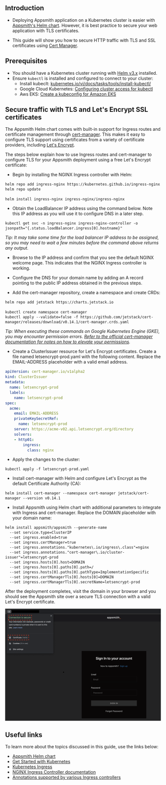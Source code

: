 ## Introduction
- Deploying Appsmith application on a Kubernetes cluster is easier with [Appsmith's Helm chart](). However, it is best practice to secure your web application with TLS certificates.

- This guide will show you how to secure HTTP traffic with TLS and SSL certificates using [Cert Manager](https://cert-manager.io/).

## Prerequisites
- You should have a Kubernetes cluster running with [Helm v3.x](https://helm.sh/docs/intro/install/) installed.
- Ensure `kubectl` is installed and configured to connect to your cluster:
	- Install kubeclt: [kubernetes.io/vi/docs/tasks/tools/install-kubectl/](https://kubernetes.io/vi/docs/tasks/tools/install-kubectl/)
    - Google Cloud Kubernetes: [Configuring cluster access for kubectl](https://cloud.google.com/kubernetes-engine/docs/how-to/cluster-access-for-kubectl)
    * Aws EKS: [Create a kubeconfig for Amazon EKS](https://docs.aws.amazon.com/eks/latest/userguide/create-kubeconfig.html)
    
## Secure traffic with TLS and Let's Encrypt SSL certificates
The Appsmith Helm chart comes with built-in support for Ingress routes and certificate management through [cert-manager](https://github.com/jetstack/cert-manager). This makes it easy to configure TLS support using certificates from a variety of certificate providers, including [Let's Encrypt](https://letsencrypt.org/).

The steps below explain how to use Ingress routes and cert-manager to configure TLS for your Appsmith deployment using a free Let's Encrypt certificate:

- Begin by installing the NGINX Ingress controller with Helm:
```shell
helm repo add ingress-nginx https://kubernetes.github.io/ingress-nginx
helm repo update

helm install ingress-nginx ingress-nginx/ingress-nginx
```
- Obtain the LoadBalancer IP address using the command below. Note this IP address as you will use it to configure DNS in a later step.
```
kubectl get svc -n ingress-nginx ingress-nginx-controller -o jsonpath="{.status.loadBalancer.ingress[0].hostname}"
```
*Tip: It may take some time for the load balancer IP address to be assigned, so you may need to wait a few minutes before the command above returns any output.*
- Browse to the IP address and confirm that you see the default NGINX welcome page. This indicates that the NGINX Ingress controller is working.

- Configure the DNS for your domain name by adding an A record pointing to the public IP address obtained in the previous steps.

- Add the cert-manager repository, create a namespace and create CRDs:
```
helm repo add jetstack https://charts.jetstack.io

kubectl create namespace cert-manager
kubectl apply --validate=false -f https://github.com/jetstack/cert-manager/releases/download/v0.14.1/cert-manager.crds.yaml
```
*Tip: When executing these commands on Google Kubernetes Engine (GKE), you may encounter permission errors. [Refer to the official cert-manager documentation for notes on how to elevate your permissions](https://docs.cert-manager.io/en/latest/getting-started/install/kubernetes.html).*
- Create a ClusterIssuer resource for Let's Encrypt certificates. Create a file named letsencrypt-prod.yaml with the following content. Replace the EMAIL-ADDRESS placeholder with a valid email address.
```yaml
apiVersion: cert-manager.io/v1alpha2
kind: ClusterIssuer
metadata:
  name: letsencrypt-prod
  labels:
    name: letsencrypt-prod
spec:
  acme:
    email: EMAIL-ADDRESS
    privateKeySecretRef:
      name: letsencrypt-prod
    server: https://acme-v02.api.letsencrypt.org/directory
    solvers:
    - http01:
        ingress:
          class: nginx
```
- Apply the changes to the cluster:
```
kubectl apply -f letsencrypt-prod.yaml
```
- Install cert-manager with Helm and configure Let's Encrypt as the default Certificate Authority (CA):
```
helm install cert-manager --namespace cert-manager jetstack/cert-manager --version v0.14.1
```
- Install Appsmith using Helm chart with additional parameters to integrate with Ingress and cert-manager. Replace the DOMAIN placeholder with your domain name:
```
helm install appsmith/appsmith --generate-name     
  --set service.type=ClusterIP     
  --set ingress.enabled=true     
  --set ingress.certManager=true         
  --set ingress.annotations."kubernetes\.io/ingress\.class"=nginx     
  --set ingress.annotations."cert-manager\.io/cluster-issuer"=letsencrypt-prod   
  --set ingress.hosts[0].host=DOMAIN
  --set ingress.hosts[0].paths[0].path=/
  --set ingress.hosts[0].paths[0].pathType=ImplementationSpecific
  --set ingress.certManagerTls[0].hosts[0]=DOMAIN 
  --set ingress.certManagerTls[0].secretName=letsencrypt-prod
```
After the deployment completes, visit the domain in your browser and you should see the Appsmith site over a secure TLS connection with a valid Let's Encrypt certificate.
<p>
  <img src="./images/helm-ssl-config.png">
</p>

## Useful links

To learn more about the topics discussed in this guide, use the links below:
- [Appsmith Helm chart](https://gitlab.geekup.io/gu_lego_3/appsmith_v2/-/blob/feature/fat-container-helm-chart/deploy/helm/README.md)
- [Get Started with Kubernetes](https://kubernetes.io/docs/setup/)
- [Kubernetes Ingress](https://kubernetes.io/docs/concepts/services-networking/ingress/)
- [NGINX Ingress Controller documentation](https://github.com/kubernetes/ingress/tree/master/controllers/nginx)
- [Annotations supported by various Ingress controllers](https://github.com/kubernetes/ingress/blob/master/docs/annotations.md)